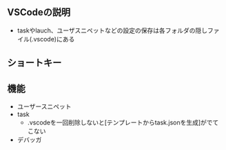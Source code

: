 ## VSCodeの説明
- taskやlauch、ユーザスニペットなどの設定の保存は各フォルダの隠しファイル(.vscode)にある

## ショートキー


## 機能
- ユーザースニペット
- task
  - .vscodeを一回削除しないと\[テンプレートからtask.jsonを生成]がでてこない 
- デバッガ

